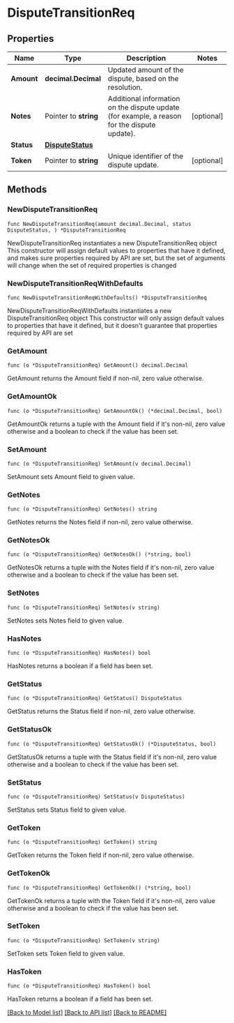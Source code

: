 # DisputeTransitionReq

## Properties

Name | Type | Description | Notes
------------ | ------------- | ------------- | -------------
**Amount** | **decimal.Decimal** | Updated amount of the dispute, based on the resolution. | 
**Notes** | Pointer to **string** | Additional information on the dispute update (for example, a reason for the dispute update). | [optional] 
**Status** | [**DisputeStatus**](DisputeStatus.md) |  | 
**Token** | Pointer to **string** | Unique identifier of the dispute update. | [optional] 

## Methods

### NewDisputeTransitionReq

`func NewDisputeTransitionReq(amount decimal.Decimal, status DisputeStatus, ) *DisputeTransitionReq`

NewDisputeTransitionReq instantiates a new DisputeTransitionReq object
This constructor will assign default values to properties that have it defined,
and makes sure properties required by API are set, but the set of arguments
will change when the set of required properties is changed

### NewDisputeTransitionReqWithDefaults

`func NewDisputeTransitionReqWithDefaults() *DisputeTransitionReq`

NewDisputeTransitionReqWithDefaults instantiates a new DisputeTransitionReq object
This constructor will only assign default values to properties that have it defined,
but it doesn't guarantee that properties required by API are set

### GetAmount

`func (o *DisputeTransitionReq) GetAmount() decimal.Decimal`

GetAmount returns the Amount field if non-nil, zero value otherwise.

### GetAmountOk

`func (o *DisputeTransitionReq) GetAmountOk() (*decimal.Decimal, bool)`

GetAmountOk returns a tuple with the Amount field if it's non-nil, zero value otherwise
and a boolean to check if the value has been set.

### SetAmount

`func (o *DisputeTransitionReq) SetAmount(v decimal.Decimal)`

SetAmount sets Amount field to given value.


### GetNotes

`func (o *DisputeTransitionReq) GetNotes() string`

GetNotes returns the Notes field if non-nil, zero value otherwise.

### GetNotesOk

`func (o *DisputeTransitionReq) GetNotesOk() (*string, bool)`

GetNotesOk returns a tuple with the Notes field if it's non-nil, zero value otherwise
and a boolean to check if the value has been set.

### SetNotes

`func (o *DisputeTransitionReq) SetNotes(v string)`

SetNotes sets Notes field to given value.

### HasNotes

`func (o *DisputeTransitionReq) HasNotes() bool`

HasNotes returns a boolean if a field has been set.

### GetStatus

`func (o *DisputeTransitionReq) GetStatus() DisputeStatus`

GetStatus returns the Status field if non-nil, zero value otherwise.

### GetStatusOk

`func (o *DisputeTransitionReq) GetStatusOk() (*DisputeStatus, bool)`

GetStatusOk returns a tuple with the Status field if it's non-nil, zero value otherwise
and a boolean to check if the value has been set.

### SetStatus

`func (o *DisputeTransitionReq) SetStatus(v DisputeStatus)`

SetStatus sets Status field to given value.


### GetToken

`func (o *DisputeTransitionReq) GetToken() string`

GetToken returns the Token field if non-nil, zero value otherwise.

### GetTokenOk

`func (o *DisputeTransitionReq) GetTokenOk() (*string, bool)`

GetTokenOk returns a tuple with the Token field if it's non-nil, zero value otherwise
and a boolean to check if the value has been set.

### SetToken

`func (o *DisputeTransitionReq) SetToken(v string)`

SetToken sets Token field to given value.

### HasToken

`func (o *DisputeTransitionReq) HasToken() bool`

HasToken returns a boolean if a field has been set.


[[Back to Model list]](../README.md#documentation-for-models) [[Back to API list]](../README.md#documentation-for-api-endpoints) [[Back to README]](../README.md)


